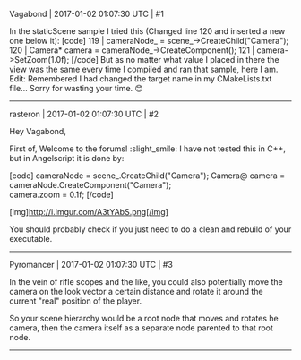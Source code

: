 Vagabond | 2017-01-02 01:07:30 UTC | #1

In the staticScene sample I tried this (Changed line 120 and inserted a new one below it):
[code]
119 | cameraNode_ = scene_->CreateChild("Camera");
120 | Camera* camera = cameraNode_->CreateComponent<Camera>();
121 | camera->SetZoom(1.0f);
[/code]
But as no matter what value I placed in there the view was the same every time I compiled and ran that sample, here I am.  
Edit: Remembered I had changed the target name in my CMakeLists.txt file... Sorry for wasting your time.  :blush:

-------------------------

rasteron | 2017-01-02 01:07:30 UTC | #2

Hey Vagabond,

First of, Welcome to the forums! :slight_smile: I have not tested this in C++, but in Angelscript it is done by:

[code]
cameraNode = scene_.CreateChild("Camera");
Camera@ camera = cameraNode.CreateComponent("Camera");    
camera.zoom = 0.1f;
[/code]

[img]http://i.imgur.com/A3tYAbS.png[/img]

You should probably check if you just need to do a clean and rebuild of your executable.

-------------------------

Pyromancer | 2017-01-02 01:07:30 UTC | #3

In the vein of rifle scopes and the like, you could also potentially move the camera on the look vector a certain distance and rotate it around the current "real" position of the player.

So your scene hierarchy would be a root node that moves and rotates he camera, then the camera itself as a separate node parented to that root node.

-------------------------

